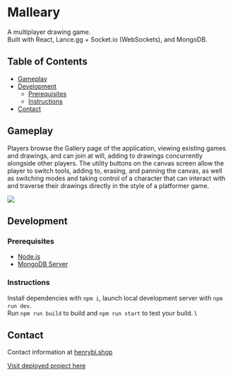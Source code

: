 
# Malleary

A multiplayer drawing game.\
Built with React, Lance.gg + Socket.io (WebSockets), and MongoDB.

## Table of Contents

* [Gameplay](#gameplay)
* [Development](#development)
  * [Prerequisites](#prerequisites)
  * [Instructions](#instructions)
* [Contact](#contact)

## Gameplay

Players browse the Gallery page of the application, viewing existing games and drawings, and can join at will, adding to drawings concurrently alongside other players.
The utility buttons on the canvas screen allow the player to switch tools, adding to, erasing, and panning the canvas, as well as switching modes and taking control of a character that can interact with and traverse their drawings directly in the style of a platformer game.

<img src="https://github.com/rusctzec/portfolio/blob/master/public/assets/media/malleary-demo.gif?raw=true">



## Development

### Prerequisites
  - [Node.js](https://nodejs.org/)
  - [MongoDB Server](https://www.mongodb.com/download)

### Instructions
Install dependencies with `npm i`, launch local development server with `npm run dev`. \
Run `npm run build` to build and `npm run start` to test your build. \

## Contact

Contact information at [henrybi.shop](http://henrybi.shop)

[Visit deployed project here](malleary.herokuapp.com)
